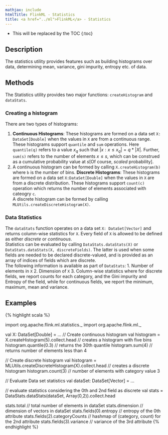 ```yaml
---
mathjax: include
htmlTitle: FlinkML - Statistics
title: <a href="../ml">FlinkML</a> - Statistics
---
```

<!--
Licensed to the Apache Software Foundation (ASF) under one
or more contributor license agreements.  See the NOTICE file
distributed with this work for additional information
regarding copyright ownership.  The ASF licenses this file
to you under the Apache License, Version 2.0 (the
"License"); you may not use this file except in compliance
with the License.  You may obtain a copy of the License at

  http://www.apache.org/licenses/LICENSE-2.0

Unless required by applicable law or agreed to in writing,
software distributed under the License is distributed on an
"AS IS" BASIS, WITHOUT WARRANTIES OR CONDITIONS OF ANY
KIND, either express or implied.  See the License for the
specific language governing permissions and limitations
under the License.
-->

* This will be replaced by the TOC
{:toc}

## Description

 The statistics utility provides features such as building histograms over data, determining
 mean, variance, gini impurity, entropy etc. of data.

## Methods

 The Statistics utility provides two major functions: `createHistogram` and `dataStats`.

### Creating a histogram

 There are two types of histograms:
   1. **Continuous Histograms**: These histograms are formed on a data set `X: DataSet[Double]`
   when the values in `X` are from a continuous range. These histograms support
   `quantile` and `sum`  operations. Here `quantile(q)` refers to a value $x_q$ such that $|x: x
   \leq x_q| = q * |X|$. Further, `sum(s)` refers to the number of elements $x \leq s$, which can
    be construed as a cumulative probability value at $s$[Of course, *scaled* probability].
   2. A continuous histogram can be formed by calling `X.createHistogram(b)` where `b` is the
    number of bins.
    **Discrete Histograms**: These histograms are formed on a data set `X:DataSet[Double]`
    when the values in `X` are from a discrete distribution. These histograms
    support `count(c)` operation which returns the number of elements associated with cateogry `c`.
    <br>
        A discrete histogram can be formed by calling `MLUtils.createDiscreteHistogram(X)`.

### Data Statistics

 The `dataStats` function operates on a data set `X: DataSet[Vector]` and returns column-wise
 statistics for `X`. Every field of `X` is allowed to be defined as either *discrete* or
 *continuous*.
 <br>
 Statistics can be evaluated by calling `DataStats.dataStats(X)` or
 `DataStats.dataStats(X, discreteFields)`. The latter is used when some fields are needed to be
 declared discrete-valued, and is provided as an array of indices of fields which are discrete.
 <br>
 The following information is available as part of `DataStats`:
    1. Number of elements in `X`
    2. Dimension of `X`
    3. Column-wise statistics where for discrete fields, we report counts for each category, and
     the Gini impurity and Entropy of the field, while for continuous fields, we report the
     minimum, maximum, mean and variance.

## Examples

{% highlight scala %}

import org.apache.flink.ml.statistics._
import org.apache.flink.ml._

val X: DataSet[Double] = ...
// Create continuous histogram
val histogram = X.createHistogram(5).collect.head     // creates a histogram with five bins
histogram.quantile(0.3)                  // returns the 30th quantile
histogram.sum(4)                         // returns number of elements less than 4

// Create discrete histogram
val histogram = MLUtils.createDiscreteHistogram(X).collect.head     // creates a discrete histogram
histogram.count(3)                       // number of elements with category value 3

// Evaluate Data set statistics
val dataSet: DataSet[Vector] = ...

// evaluate statistics considering the 0th and 2nd field as discrete
val stats = DataStats.dataStats(dataSet, Array(0,2)).collect.head

stats.total                             // total number of elements in dataSet
stats.dimension                         // dimension of vectors in dataSet
stats.fields(0).entropy                 // entropy of the 0th attribute
stats.fields(2).categoryCounts          // hashmap of (category, count) for the 2nd attribute
stats.fields(3).variance                // variance of the 3rd attribute
{% endhighlight %}
